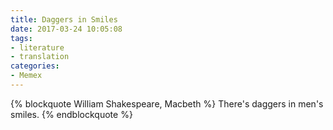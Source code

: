 ```yaml
---
title: Daggers in Smiles
date: 2017-03-24 10:05:08
tags:
- literature
- translation
categories:
- Memex
---
```


{% blockquote William Shakespeare, Macbeth %}
There's daggers in men's smiles.
{% endblockquote %}

